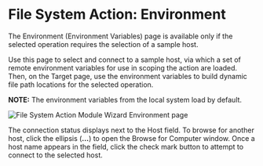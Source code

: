 # File System Action: Environment

The Environment (Environment Variables) page is available only if the selected operation requires the selection of a sample host.

Use this page to select and connect to a sample host, via which a set of remote environment variables for use in scoping the action are loaded. Then, on the Target page, use the environment variables to build dynamic file path locations for the selected operation.

__NOTE:__ The environment variables from the local system load by default.

![File System Action Module Wizard Environment page](/img/product_docs/accessanalyzer/enterpriseauditor/admin/action/filesystem/environment.png)

The connection status displays next to the Host field. To browse for another host, click the ellipsis (__…__) to open the Browse for Computer window. Once a host name appears in the field, click the check mark button to attempt to connect to the selected host.
